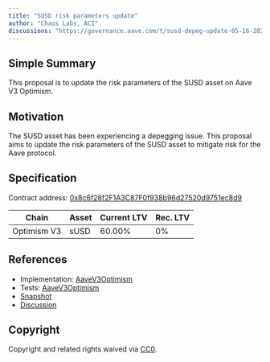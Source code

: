 ```yaml
---
title: "SUSD risk parameters update"
author: "Chaos Labs, ACI"
discussions: "https://governance.aave.com/t/susd-depeg-update-05-16-2024/17719"
---
```


## Simple Summary

This proposal is to update the risk parameters of the SUSD asset on Aave V3 Optimism.

## Motivation

The SUSD asset has been experiencing a depegging issue. This proposal aims to update the risk parameters of the SUSD asset to mitigate risk for the Aave protocol.

## Specification

Contract address: [0x8c6f28f2F1A3C87F0f938b96d27520d9751ec8d9](https://optimistic.etherscan.io/address/0x8c6f28f2F1A3C87F0f938b96d27520d9751ec8d9)

| Chain       | Asset | Current LTV | Rec. LTV |
| ----------- | ----- | ----------- | -------- |
| Optimism V3 | sUSD  | 60.00%      | 0%       |

## References

- Implementation: [AaveV3Optimism](https://github.com/bgd-labs/aave-proposals-v3/blob/main/src/20240517_AaveV3Optimism_SUSDRiskParametersUpdate/AaveV3Optimism_SUSDRiskParametersUpdate_20240517.sol)
- Tests: [AaveV3Optimism](https://github.com/bgd-labs/aave-proposals-v3/blob/main/src/20240517_AaveV3Optimism_SUSDRiskParametersUpdate/AaveV3Optimism_SUSDRiskParametersUpdate_20240517.t.sol)
- [Snapshot](TODO)
- [Discussion](https://governance.aave.com/t/susd-depeg-update-05-16-2024/17719)

## Copyright

Copyright and related rights waived via [CC0](https://creativecommons.org/publicdomain/zero/1.0/).
